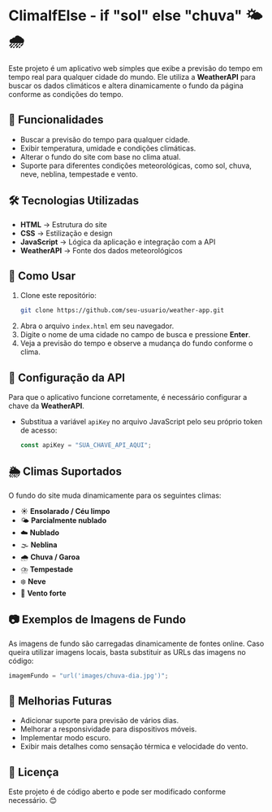 # ClimaIfElse - if "sol" else "chuva" 🌤️🌧️

Este projeto é um aplicativo web simples que exibe a previsão do tempo em tempo real para qualquer cidade do mundo. Ele utiliza a **WeatherAPI** para buscar os dados climáticos e altera dinamicamente o fundo da página conforme as condições do tempo.

## 📌 Funcionalidades
- Buscar a previsão do tempo para qualquer cidade.
- Exibir temperatura, umidade e condições climáticas.
- Alterar o fundo do site com base no clima atual.
- Suporte para diferentes condições meteorológicas, como sol, chuva, neve, neblina, tempestade e vento.

## 🛠️ Tecnologias Utilizadas
- **HTML** → Estrutura do site
- **CSS** → Estilização e design
- **JavaScript** → Lógica da aplicação e integração com a API
- **WeatherAPI** → Fonte dos dados meteorológicos

## 🚀 Como Usar
1. Clone este repositório:
   ```sh
   git clone https://github.com/seu-usuario/weather-app.git
   ```
2. Abra o arquivo `index.html` em seu navegador.
3. Digite o nome de uma cidade no campo de busca e pressione **Enter**.
4. Veja a previsão do tempo e observe a mudança do fundo conforme o clima.

## 🔑 Configuração da API
Para que o aplicativo funcione corretamente, é necessário configurar a chave da **WeatherAPI**.
- Substitua a variável `apiKey` no arquivo JavaScript pelo seu próprio token de acesso:
  ```js
  const apiKey = "SUA_CHAVE_API_AQUI";
  ```

## 🌦️ Climas Suportados
O fundo do site muda dinamicamente para os seguintes climas:
- ☀️ **Ensolarado / Céu limpo**
- 🌤️ **Parcialmente nublado**
- ☁️ **Nublado**
- 🌫️ **Neblina**
- 🌧️ **Chuva / Garoa**
- ⛈️ **Tempestade**
- ❄️ **Neve**
- 💨 **Vento forte**

## 📷 Exemplos de Imagens de Fundo
As imagens de fundo são carregadas dinamicamente de fontes online. Caso queira utilizar imagens locais, basta substituir as URLs das imagens no código:
```js
imagemFundo = "url('images/chuva-dia.jpg')";
```

## 📝 Melhorias Futuras
- Adicionar suporte para previsão de vários dias.
- Melhorar a responsividade para dispositivos móveis.
- Implementar modo escuro.
- Exibir mais detalhes como sensação térmica e velocidade do vento.

## 📌 Licença
Este projeto é de código aberto e pode ser modificado conforme necessário. 😊

